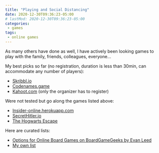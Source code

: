 ```yaml
---
title: "Playing and Social Distancing"
date: 2020-12-30T09:36:23-05:00
# lastMod: 2020-12-30T09:36:23-05:00
categories:
 - games
tags:
 - online games
---
```


As many others have done as well, I have actively been looking games to play with the family, friends, colleagues, everyone...

My best picks so far (no registration, duration is less than 30min, can accommodate any number of players):
 * [Skribbl.io](https://skribbl.io)
 * [Codenames.game](https://codenames.game)
 * [Kahoot.com](https://kahoot.com) (only the organizer has to register)

Were not tested but go along the games listed above:
 * [Insider-online.herokuapp.com](http://insider-online.herokuapp.com/)
 * [SecretHitler.io](https://private.secrethitler.io)
 * [The Hogwarts Escape](https://www.thehogwartsescape.com)

Here are curated lists:
 * [Options for Online Board Games on BoardGameGeeks by Evan Leed](https://boardgamegeek.com/thread/2425525/list-options-online-board-games)
 * [My own list](http://chacy.com/SOlYbV)